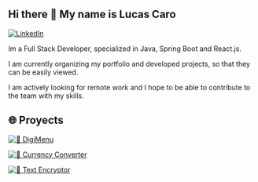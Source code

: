 ## Hi there 👋 My name is Lucas Caro

[![LinkedIn](https://img.shields.io/badge/LinkedIn-Profile-blue?logo=linkedin&style=flat-square)]([https://www.linkedin.com/in/tu-usuario/](https://www.linkedin.com/in/lucas-nahuel-caro/))


Im a Full Stack Developer, specialized in Java, Spring Boot and React.js.

I am currently organizing my portfolio and developed projects, so that they can be easily viewed.

I am actively looking for remote work and I hope to be able to contribute to the team with my skills.

<h2>🌐 Proyects </h2>

[![🍔 DigiMenu](https://img.shields.io/badge/Menu_Online-Visit-orange?style=for-the-badge)](http://digimenu.com.ar/)

[![🔐 Currency Converter](https://img.shields.io/badge/Currency_Converter-Visit-blue?style=for-the-badge&logo=moneygram)](http://149.50.148.20:5173/)

[![🔐 Text Encryptor](https://img.shields.io/badge/Text_Encryptor-Visit-blue?style=for-the-badge&logo=javascript)](https://lucascaro97.github.io/ChallengeEncriptadorTextoAlura/)
